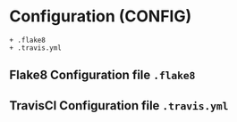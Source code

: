 # Configuration (CONFIG)

```
+ .flake8
+ .travis.yml
```

## Flake8 Configuration file `.flake8`



## TravisCI Configuration file `.travis.yml`